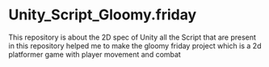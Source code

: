 # Unity_Script_Gloomy.friday
This repository is about the 2D spec of Unity all the Script that are present in this repository helped me to make the gloomy friday project which is a 2d platformer game with player movement and combat 
